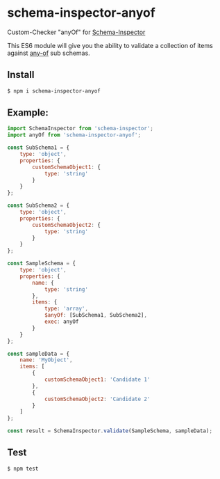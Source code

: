 # schema-inspector-anyof
Custom-Checker "anyOf" for [Schema-Inspector](http://atinux.github.io/schema-inspector/)

This ES6 module will give you the ability to validate a collection of items against [any-of](http://spacetelescope.github.io/understanding-json-schema/reference/combining.html#anyof) sub schemas.

## Install

```bash
$ npm i schema-inspector-anyof
```

## Example:

```javascript
import SchemaInspector from 'schema-inspector';
import anyOf from 'schema-inspector-anyof';

const SubSchema1 = {
    type: 'object',
    properties: {
        customSchemaObject1: {
            type: 'string'
        }
    }
};

const SubSchema2 = {
    type: 'object',
    properties: {
        customSchemaObject2: {
            type: 'string'
        }
    }
};

const SampleSchema = {
    type: 'object',
    properties: {
        name: {
            type: 'string'
        },
        items: {
            type: 'array',
            $anyOf: [SubSchema1, SubSchema2],
            exec: anyOf
        }
    }
};

const sampleData = {
    name: 'MyObject',
    items: [
        {
            customSchemaObject1: 'Candidate 1'
        },
        {
            customSchemaObject2: 'Candidate 2'
        }
    ]
};

const result = SchemaInspector.validate(SampleSchema, sampleData);
```

## Test

```bash
$ npm test
```
